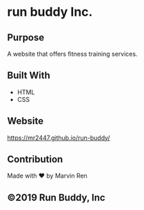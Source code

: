 # run buddy Inc.

## Purpose 
A website that offers fitness training services.

## Built With 
* HTML
* CSS

## Website 
https://mr2447.github.io/run-buddy/

## Contribution
Made with ❤ by Marvin Ren

## ©️2019 Run Buddy, Inc
